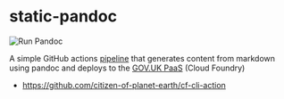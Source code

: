 # static-pandoc

![Run Pandoc](https://github.com/pauldougan/static-pandoc/workflows/Run%20Pandoc/badge.svg)

A simple GitHub actions [pipeline](.github/workflows/build.yml) that generates content from markdown using pandoc and deploys to the [GOV.UK PaaS](https://cloud.service.gov.uk) (Cloud Foundry)

- https://github.com/citizen-of-planet-earth/cf-cli-action
